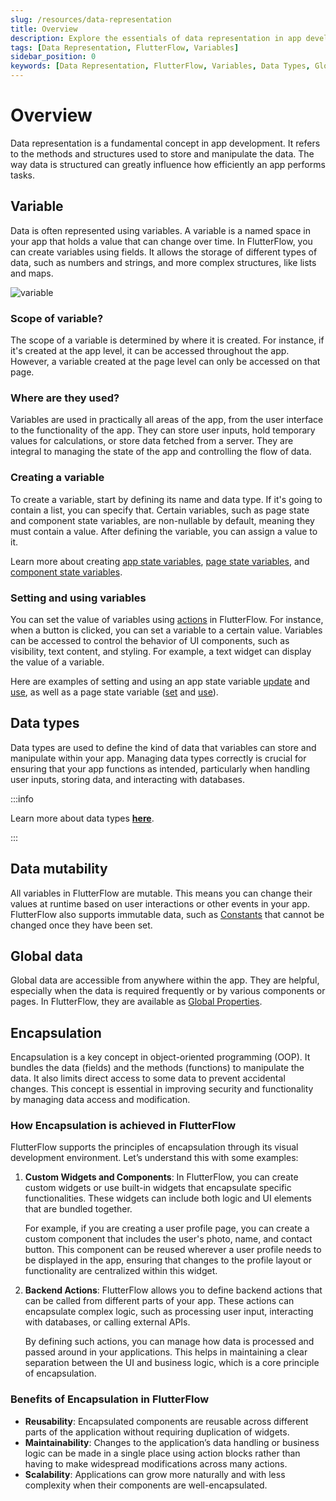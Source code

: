 ```yaml
---
slug: /resources/data-representation
title: Overview
description: Explore the essentials of data representation in app development, focusing on the use of variables in FlutterFlow.
tags: [Data Representation, FlutterFlow, Variables]
sidebar_position: 0
keywords: [Data Representation, FlutterFlow, Variables, Data Types, Global Data, Encapsulation]
---
```


# Overview
Data representation is a fundamental concept in app development. It refers to the methods and structures used to store and manipulate the data. The way data is structured can greatly influence how efficiently an app performs tasks.

## Variable

Data is often represented using variables. A variable is a named space in your app that holds a value that can change over time. In FlutterFlow, you can create variables using fields. It allows the storage of different types of data, such as numbers and strings, and more complex structures, like lists and maps.

![variable](../imgs/variable.avif)

### Scope of variable?

The scope of a variable is determined by where it is created. For instance, if it's created at the app level, it can be accessed throughout the app. However, a variable created at the page level can only be accessed on that page.

### Where are they used?

Variables are used in practically all areas of the app, from the user interface to the functionality of the app. They can store user inputs, hold temporary values for calculations, or store data fetched from a server. They are integral to managing the state of the app and controlling the flow of data.

### Creating a variable

To create a variable, start by defining its name and data type. If it's going to contain a list, you can specify that. Certain variables, such as page state and component state variables, are non-nullable by default, meaning they must contain a value. After defining the variable, you can assign a value to it.

Learn more about creating [app state variables](../data-representation/app-state.md), [page state variables](../../resources/ui/pages/page-lifecycle/#page-state), and [component state variables](../ui/components/custom-components/component-lifecycle#component-state).

### Setting and using variables

You can set the value of variables using [actions](../../resources/control-flow/functions/action-flow-editor.md) in FlutterFlow. For instance, when a button is clicked, you can set a variable to a certain value. Variables can be accessed to control the behavior of UI components, such as visibility, text content, and styling. For example, a text widget can display the value of a variable.

Here are examples of setting and using an app state variable [update](app-state.md#update-app-state-action) and [use](app-state.md#use-app-state), as well as a 
page state variable ([set](../ui/pages/page-lifecycle.md#creating-a-page-state) 
and [use](../ui/pages/page-lifecycle.md#get-page-state-value)).

## Data types

Data types are used to define the kind of data that variables can store and manipulate within your app. Managing data types correctly is crucial for ensuring that your app functions as intended, particularly when handling user inputs, storing data, and interacting with databases.

:::info

Learn more about data types [**here**](data-types.md).

:::

## Data mutability

All variables in FlutterFlow are mutable. This means you can change their values at runtime based on user interactions or other events in your app. FlutterFlow also supports immutable data, such as [Constants](constants.md) that cannot be changed once they have been set.

## Global data

Global data are accessible from anywhere within the app. They are helpful, especially when the data is required frequently or by various components or pages. In FlutterFlow, they are available as [Global Properties](global-properties.md).

## Encapsulation

Encapsulation is a key concept in object-oriented programming (OOP). It bundles the data (fields) and the methods (functions) to manipulate the data. It also limits direct access to some data to prevent accidental changes. This concept is essential in improving security and functionality by managing data access and modification.

### How Encapsulation is achieved in FlutterFlow

FlutterFlow supports the principles of encapsulation through its visual development environment. Let’s understand this with some examples:

1. **Custom Widgets and Components**: In FlutterFlow, you can create custom widgets or use built-in widgets that encapsulate specific functionalities. These widgets can include both logic and UI elements that are bundled together.

    For example, if you are creating a user profile page, you can create a custom component that includes the user's photo, name, and contact button. This component can be reused wherever a user profile needs to be displayed in the app, ensuring that changes to the profile layout or functionality are centralized within this widget.
    
2. **Backend Actions**: FlutterFlow allows you to define backend actions that can be called from different parts of your app. These actions can encapsulate complex logic, such as processing user input, interacting with databases, or calling external APIs.
    
    By defining such actions, you can manage how data is processed and passed around in your applications. This helps in maintaining a clear separation between the UI and business logic, which is a core principle of encapsulation.
    
### Benefits of Encapsulation in FlutterFlow

- **Reusability**: Encapsulated components are reusable across different parts of the application without requiring duplication of widgets.
- **Maintainability**: Changes to the application’s data handling or business logic can be made in a single place using action blocks rather than having to make widespread modifications across many actions.
- **Scalability**: Applications can grow more naturally and with less complexity when their components are well-encapsulated.
